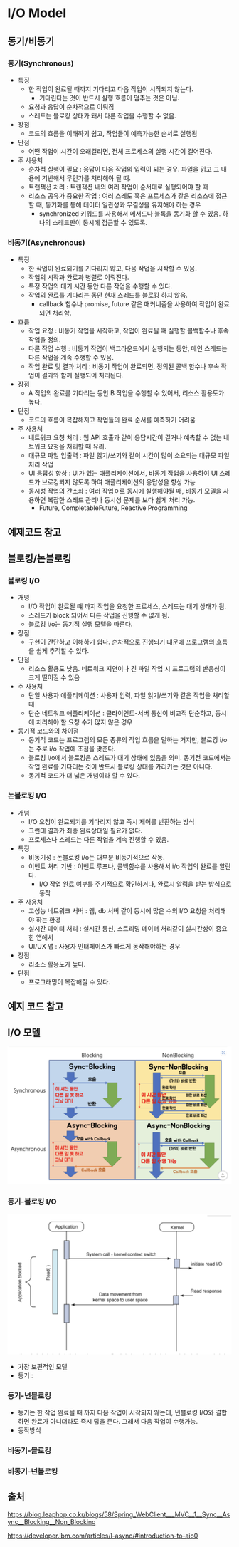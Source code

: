 # I/O Model

## 동기/비동기
### 동기(Synchronous) 
- 특징
  - 한 작업이 완료될 때까지 기다리고 다음 작업이 시작되지 않는다.
    - 기다린다는 것이 반드시 실행 흐름이 멈추는 것은 아님.
  - 요청과 응답이 순차적으로 이뤄짐
  - 스레드는 블로킹 상태가 돼서 다른 작업을 수행할 수 없음.
- 장점
  - 코드의 흐름을 이해하기 쉽고, 작업들이 예측가능한 순서로 실행됨
- 단점
  - 어떤 작업이 시간이 오래걸리면, 전체 프로세스의 실행 시간이 길어진다.
- 주 사용처
  - 순차적 실행이 필요 : 응답이 다음 작업의 입력이 되는 경우. 파일을 읽고 그 내용에 기반해서 무언가를 처리해야 될 떄.
  - 트랜잭션 처리 : 트랜잭션 내의 여러 작업이 순서대로 실행되어야 할 때
  - 리소스 공유가 중요한 작업 : 여러 스레도 혹은 프로세스가 같은 리소스에 접근할 때, 동기화를 통해 데이터 일관성과 무결성을 유지해야 하는 경우
    - synchronized 키워드를 사용해서 메서드나 블록을 동기화 할 수 있음. 하나의 스레드만이 동시에 접근할 수 있도록.

### 비동기(Asynchronous)
- 특징
  - 한 작업이 완료되기를 기다리지 않고, 다음 작업을 시작할 수 있음.
  - 작업의 시작과 완료과 병렬로 이뤄진다.
  - 특정 작업의 대기 시간 동안 다른 작업을 수행할 수 있다.
  - 작업의 완료를 기다리는 동안 현재 스레드를 블로킹 하지 않음.
    - callback 함수나 promise, future 같은 매커니즘을 사용하여 작업이 완료되면 처리함.  
- 흐름
  - 작업 요청 : 비동기 작업을 시작하고, 작업이 완료될 때 실행할 콜백함수나 후속 작업을 정의.
  - 다른 작업 수행 : 비동기 작업이 백그라운드에서 실행되는 동안, 메인 스레드는 다른 작업을 계속 수행할 수 있음.
  - 작업 완료 및 결과 처리 : 비동기 작업이 완료되면, 정의된 콜백 함수나 후속 작업이 결과와 함께 실행되어 처리된다.
- 장점
  - A 작업의 완료를 기다리는 동안 B 작업을 수행할 수 있어서, 리소스 활용도가 높다.
- 단점
  - 코드의 흐름이 복잡해지고 작업들의 완료 순서를 예측하기 어려움
- 주 사용처 
  - 네트워크 요청 처리 : 웹 API 호출과 같이 응답시간이 길거나 예측할 수 없는 네트워크 요청을 처리할 때 유리.
  - 대규모 파일 입출력 : 파일 읽기/쓰기와 같이 시간이 많이 소요되는 대규모 파일 처리 작업
  - UI 응답성 향상 : UI가 있는 애플리케이션에서, 비동기 작업을 사용하여 UI 스레드가 브로킹되지 않도록 하여 애플리케이션의 응답성을 향상 가능
  - 동시성 작업의 간소화 : 여러 작업ㅇ르 동시에 실행해야될 때, 비동기 모델을 사용하면 복잡한 스레드 관리나 동시성 문제를 보다 쉽게 처리 가능.
    - Future, CompletableFuture, Reactive Programming


## 예제코드 참고

## 블로킹/논블로킹

### 블로킹 I/O 
- 개녕
  - I/O 작업이 완료될 떄 까지 작업을 요청한 프로세스, 스레드는 대기 상태가 됨.
  - 스레드가 block 되어서 다른 작업을 진행할 수 없게 됨.
  - 블로킹 i/o는 동기적 실행 모델을 따른다.
- 장점
  - 구현이 간단하고 이해하기 쉽다. 순차적으로 진행되기 떄문에 프로그램의 흐름을 쉽게 추적할 수 있다.
- 단점
  - 리소스 활용도 낮음. 네트워크 지연이나 긴 파일 작업 시 프로그램의 반응성이 크게 떨어질 수 있음
- 주 사용처
  - 단일 사용자 애플리케이션 : 사용자 입력, 파일 읽기/쓰기와 같은 작업을 처리할 때
  - 단순 네트워크 애플리케이션 : 클라이언트-서버 통신이 비교적 단순하고, 동시에 처리해야 할 요청 수가 많지 않은 경우
- 동기적 코드와의 차이점
  - 동기적 코드는 프로그램의 모든 종류의 작업 흐름을 말하는 거지만, 블로킹 i/o는 주로 i/o 작업에 초점을 맞춘다.
  - 블로킹 i/o에서 블로킹은 스레드가 대기 상태에 있음을 의미. 동기전 코드에서는 작업 완료를 기다리는 것이 반드시 블로킹 상태를 카리키는 것은 아니다.
  - 동기적 코드가 더 넓은 개념이라 할 수 있다.

### 논블로킹 I/O 
- 개념
  - I/O 요청이 완료되기를 기다리지 않고 즉시 제어를 반환하는 방식
  - 그런데 결과가 최종 완료상태일 필요가 없다. 
  - 프로세스나 스레드는 다른 작업을 계속 진행할 수 있음.
- 특징
  - 비동기성 : 논블로킹 i/o는 대부분 비동기적으로 작동.
  - 이벤트 처리 기반 : 이벤트 루프나, 콜백함수를 사용해서 i/o 작업의 완료를 알린다. 
    - I/O 작업 완료 여부를 주기적으로 확인하거나, 완료시 알림을 받는 방식으로 동작
- 주 사용처
  - 고성능 네트워크 서버 : 웹, db 서버 같이 동시에 많은 수의 I/O 요청을 처리해야 하는 환경
  - 실시간 데이터 처리 : 실시간 통신, 스트리밍 데이터 처리같이 실시간성이 중요한 앱에서
  - UI/UX 앱 : 사용자 인터페이스가 빠르게 동작해야하는 경우
- 장점
  - 리소스 활용도가 높다. 
- 단점
  - 프로그래밍이 복잡해질 수 있다.

## 예지 코드 참고 


## I/O 모델

![iomodel](../images/Cs/blocking.png)

### 동기-블로킹 I/O
![syncblock](../images/Cs/syncblock.png)
- 가장 보편적인 모델
- 동기 : 


### 동기-넌블로킹
- 동기는 한 작업 완료될 때 까지 다음 작업이 시작되지 않는데, 넌블로킹 I/O와 결합하면 완료가 아니더라도 즉시 답을 준다. 그래서 다음 작업이 수행가능. 
- 동작방식

### 비동기-블로킹

### 비동기-넌블로킹



## 출처
https://blog.leaphop.co.kr/blogs/58/Spring_WebClient___MVC__1__Sync__Async__Blocking__Non_Blocking

https://developer.ibm.com/articles/l-async/#introduction-to-aio0

